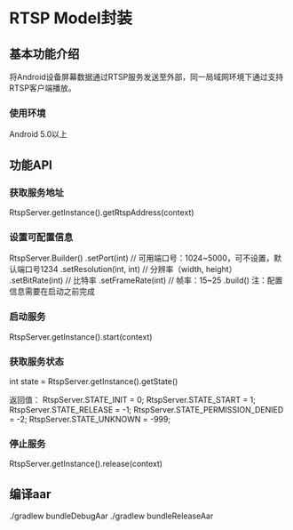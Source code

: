 # RTSP Model封装

## 基本功能介绍
将Android设备屏幕数据通过RTSP服务发送至外部，同一局域网环境下通过支持RTSP客户端播放。

### 使用环境
Android 5.0以上

## 功能API
### 获取服务地址
RtspServer.getInstance().getRtspAddress(context)

### 设置可配置信息
RtspServer.Builder()
.setPort(int) // 可用端口号：1024~5000，可不设置，默认端口号1234
.setResolution(int, int) // 分辨率（width, height）
.setBitRate(int) // 比特率
.setFrameRate(int) // 帧率：15~25
.build()
注：配置信息需要在启动之前完成

### 启动服务
RtspServer.getInstance().start(context)

### 获取服务状态
int state = RtspServer.getInstance().getState()

返回值：
RtspServer.STATE_INIT = 0;
RtspServer.STATE_START = 1;
RtspServer.STATE_RELEASE = -1;
RtspServer.STATE_PERMISSION_DENIED = -2;
RtspServer.STATE_UNKNOWN = -999;

### 停止服务
RtspServer.getInstance().release(context)

## 编译aar
./gradlew bundleDebugAar
./gradlew bundleReleaseAar